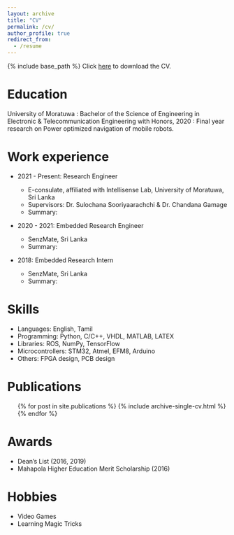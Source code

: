 ```yaml
---
layout: archive
title: "CV"
permalink: /cv/
author_profile: true
redirect_from:
  - /resume
---
```


{% include base_path %}
Click [here](../files/Senthurbavan_CV.pdf) to download the CV.

Education
======
University of Moratuwa
: Bachelor of the Science of Engineering in Electronic & Telecommunication Engineering with Honors, 2020
: Final year research on Power optimized navigation of mobile robots.

Work experience
======
* 2021 - Present: Research Engineer
  * E-consulate, affiliated with Intellisense Lab, University of Moratuwa, Sri Lanka
  * Supervisors: Dr. Sulochana Sooriyaarachchi & Dr. Chandana Gamage
  * Summary: 

* 2020 - 2021: Embedded Research Engineer
  * SenzMate, Sri Lanka
  * Summary: 

* 2018: Embedded Research Intern
  * SenzMate, Sri Lanka
  * Summary:  
  
Skills
======
* Languages: English, Tamil
* Programming: Python, C/C++, VHDL, MATLAB, LATEX 
* Libraries: ROS, NumPy, TensorFlow
* Microcontrollers: STM32, Atmel, EFM8, Arduino 
* Others: FPGA design, PCB design

Publications
======
  <ul>{% for post in site.publications %}
    {% include archive-single-cv.html %}
  {% endfor %}</ul>
  
Awards
======
* Dean’s List (2016, 2019)
* Mahapola Higher Education Merit Scholarship (2016)

Hobbies
=====
* Video Games
* Learning Magic Tricks
